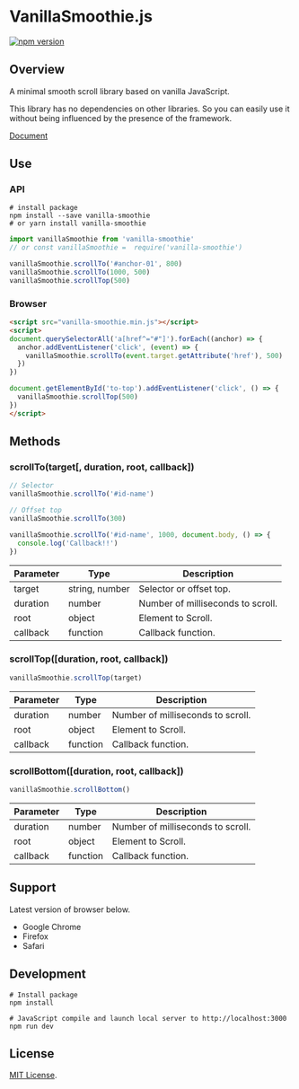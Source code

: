 # VanillaSmoothie.js

[![npm version](https://badge.fury.io/js/vanilla-smoothie.svg)](https://badge.fury.io/js/vanilla-smoothie)

<!-- [GH_PAGES]
<ul>
<li><a href="#overview">Overview</a></li>
<li><a href="#use">Use</a></li>
<li><a href="#support">Support</a></li>
<li><a href="#development">Development</a></li>
<li><a href="#license">License</a></li>
</ul>
[GH_PAGES] -->

## Overview

A minimal smooth scroll library based on vanilla JavaScript.

This library has no dependencies on other libraries. So you can easily use it without being influenced by the presence of the framework.

[Document](https://kimulaco.github.io/vanilla-smoothie/)

<!-- [GH_PAGES]
[GitHub](https://github.com/kimulaco/vanilla-smoothie)
[GH_PAGES] -->

## Use

### API

```shell
# install package
npm install --save vanilla-smoothie
# or yarn install vanilla-smoothie
```

```js
import vanillaSmoothie from 'vanilla-smoothie'
// or const vanillaSmoothie =  require('vanilla-smoothie')

vanillaSmoothie.scrollTo('#anchor-01', 800)
vanillaSmoothie.scrollTo(1000, 500)
vanillaSmoothie.scrollTop(500)
```

### Browser

```html
<script src="vanilla-smoothie.min.js"></script>
<script>
document.querySelectorAll('a[href^="#"]').forEach((anchor) => {
  anchor.addEventListener('click', (event) => {
    vanillaSmoothie.scrollTo(event.target.getAttribute('href'), 500)
  })
})

document.getElementById('to-top').addEventListener('click', () => {
  vanillaSmoothie.scrollTop(500)
})
</script>
```

## Methods

### scrollTo(target[, duration, root, callback])

```js
// Selector
vanillaSmoothie.scrollTo('#id-name')

// Offset top
vanillaSmoothie.scrollTo(300)

vanillaSmoothie.scrollTo('#id-name', 1000, document.body, () => {
  console.log('Callback!!')
})
```

| Parameter | Type | Description |
----|----|----
| target | string, number | Selector or offset top. |
| duration | number | Number of milliseconds to scroll. |
| root | object | Element to Scroll. |
| callback | function | Callback function. |

### scrollTop([duration, root, callback])

```js
vanillaSmoothie.scrollTop(target)
```

| Parameter | Type | Description |
----|----|----
| duration | number | Number of milliseconds to scroll. |
| root | object | Element to Scroll. |
| callback | function | Callback function. |

<!-- [GH_PAGES]
<button type="button" class="js-button-top">Page Top</button>
[GH_PAGES] -->

### scrollBottom([duration, root, callback])

```js
vanillaSmoothie.scrollBottom()
```

| Parameter | Type | Description |
----|----|----
| duration | number | Number of milliseconds to scroll. |
| root | object | Element to Scroll. |
| callback | function | Callback function. |

<!-- [GH_PAGES]
<button type="button" class="js-button-bottom">Page Bottom</button>
[GH_PAGES] -->

## Support

Latest version of browser below.

- Google Chrome
- Firefox
- Safari

## Development

```shell
# Install package
npm install

# JavaScript compile and launch local server to http://localhost:3000
npm run dev
```

## License

[MIT License](https://github.com/kimulaco/vanilla-smoothie/blob/master/LICENSE).
